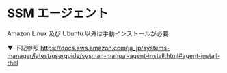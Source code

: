 # SSM エージェント

Amazon Linux 及び Ubuntu 以外は手動インストールが必要


▼ 下記参照
https://docs.aws.amazon.com/ja_jp/systems-manager/latest/userguide/sysman-manual-agent-install.html#agent-install-rhel


